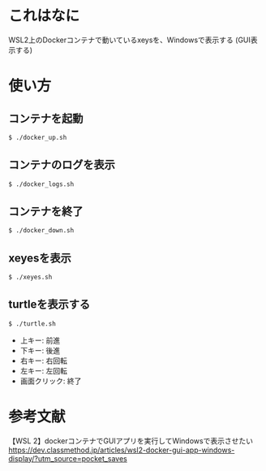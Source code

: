 # これはなに

WSL2上のDockerコンテナで動いているxeysを、Windowsで表示する (GUI表示する)

# 使い方

## コンテナを起動

```sh
$ ./docker_up.sh
```

## コンテナのログを表示

```sh
$ ./docker_logs.sh
```

## コンテナを終了

```sh
$ ./docker_down.sh
```

## xeyesを表示

```sh
$ ./xeyes.sh
```

## turtleを表示する

```sh
$ ./turtle.sh
```

* 上キー: 前進
* 下キー: 後進
* 右キー: 右回転
* 左キー: 左回転
* 画面クリック: 終了

# 参考文献

【WSL 2】dockerコンテナでGUIアプリを実行してWindowsで表示させたい
https://dev.classmethod.jp/articles/wsl2-docker-gui-app-windows-display/?utm_source=pocket_saves

